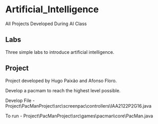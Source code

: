 # Artificial_Intelligence
All Projects Developed During AI Class

## Labs
Three simple labs to introduce artificial intelligence.


## Project
Project developed by Hugo Paixão and Afonso Floro.

Develop a pacmam to reach the highest level possible.

  Develop File - Project\PacManProject\src\screenpac\controllers\IAA2122P2G16.java
  
  To run - Project\PacManProject\src\games\pacman\core\PacMan.java
